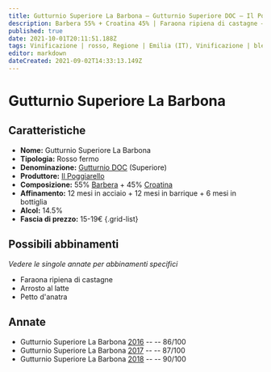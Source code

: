 ```yaml
---
title: Gutturnio Superiore La Barbona – Gutturnio Superiore DOC – Il Poggiarello – Emilia (IT) – 15-19€ – 3★-4★
description: Barbera 55% + Croatina 45% | Faraona ripiena di castagne – Arrosto al latte – Petto d'anatra
published: true
date: 2021-10-01T20:11:51.188Z
tags: Vinificazione | rosso, Regione | Emilia (IT), Vinificazione | blend, Vinificazione | fermo, Valutazioni | 4 stelle, Vitigni | Barbera, Vitigni | Croatina, Prezzi | 15-19€, Alimento | faraona, Aromatizzazione | ripiena di castagne, Alimento | maiale, Cottura | arrosto, Aromatizzazione | al latte, Alimento | anatra, 
editor: markdown
dateCreated: 2021-09-02T14:33:13.149Z
---
```


# Gutturnio Superiore La Barbona 

## Caratteristiche
- **Nome:** Gutturnio Superiore La Barbona 
- **Tipologia:** Rosso fermo
- **Denominazione:** [Gutturnio DOC](/denominazioni/Italia/Emilia/DOC-Gutturnio) (Superiore)
- **Produttore:** [Il Poggiarello](/produttori/Italia/Emilia/Il-Poggiarello) 
- **Composizione:** 55% [Barbera](/vitigni/Italia/bacca-nera/barbera) + 45% [Croatina](/vitigni/Italia/bacca-nera/croatina)
- **Affinamento:** 12 mesi in acciaio + 12 mesi in barrique + 6 mesi in bottiglia
- **Alcol:** 14.5%
- **Fascia di prezzo:** 15-19€
{.grid-list}

## Possibili abbinamenti
*Vedere le singole annate per abbinamenti specifici*

- Faraona ripiena di castagne
- Arrosto al latte 
- Petto d'anatra

## Annate
- Gutturnio Superiore La Barbona [2016](/vini/Italia/Emilia/Il-Poggiarello/Gutturnio-Superiore-La-Barbona/2016) -- <span class="star-3"></span> -- 86/100
- Gutturnio Superiore La Barbona [2017](/vini/Italia/Emilia/Il-Poggiarello/Gutturnio-Superiore-La-Barbona/2017) -- <span class="star-3"></span> -- 87/100
- Gutturnio Superiore La Barbona [2018](/vini/Italia/Emilia/Il-Poggiarello/Gutturnio-Superiore-La-Barbona/2018) -- <span class="star-4"></span> -- 90/100

